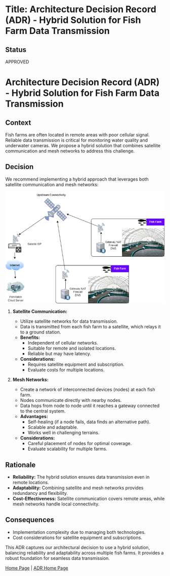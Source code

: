 # Title: Architecture Decision Record (ADR) - Hybrid Solution for Fish Farm Data Transmission

## Status

APPROVED

# Architecture Decision Record (ADR) - Hybrid Solution for Fish Farm Data Transmission

## Context
Fish farms are often located in remote areas with poor cellular signal. Reliable data transmission is critical for monitoring water quality and underwater cameras. We propose a hybrid solution that combines satellite communication and mesh networks to address this challenge.

## Decision
We recommend implementing a hybrid approach that leverages both satellite communication and mesh networks:

![Satellite Communication](../artifacts/FishWatch-SateliteCommunication.png)

1. **Satellite Communication:**
   - Utilize satellite networks for data transmission.
   - Data is transmitted from each fish farm to a satellite, which relays it to a ground station.
   - **Benefits:**
     - Independent of cellular networks.
     - Suitable for remote and isolated locations.
     - Reliable but may have latency.
   - **Considerations:**
     - Requires satellite equipment and subscription.
     - Evaluate costs for multiple locations.

2. **Mesh Networks:**
   - Create a network of interconnected devices (nodes) at each fish farm.
   - Nodes communicate directly with nearby nodes.
   - Data hops from node to node until it reaches a gateway connected to the central system.
   - **Advantages:**
     - Self-healing (if a node fails, data finds an alternative path).
     - Scalable and adaptable.
     - Works well in challenging terrains.
   - **Considerations:**
     - Careful placement of nodes for optimal coverage.
     - Evaluate scalability for multiple farms.

## Rationale
- **Reliability:** The hybrid solution ensures data transmission even in remote locations.
- **Adaptability:** Combining satellite and mesh networks provides redundancy and flexibility.
- **Cost-Effectiveness:** Satellite communication covers remote areas, while mesh networks handle local connectivity.

## Consequences
- Implementation complexity due to managing both technologies.
- Cost considerations for satellite equipment and subscriptions.

This ADR captures our architectural decision to use a hybrid solution, balancing reliability and adaptability across multiple fish farms. It provides a robust foundation for seamless data transmission.


[Home Page](../README.md) | [ADR Home Page](../Architecture_Decision_Reports)
